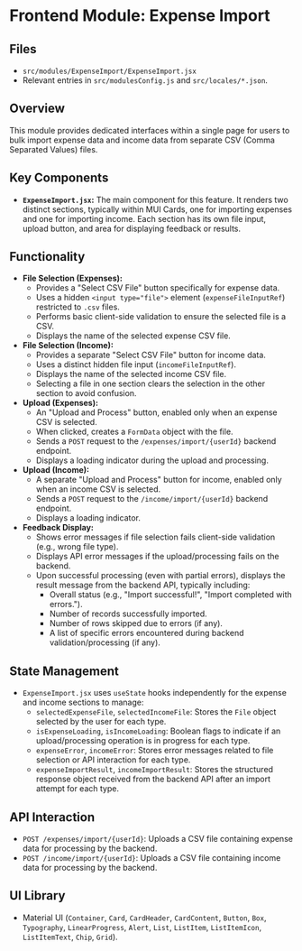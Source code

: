 # Frontend Module: Expense Import

## Files

*   `src/modules/ExpenseImport/ExpenseImport.jsx`
*   Relevant entries in `src/modulesConfig.js` and `src/locales/*.json`.

## Overview

This module provides dedicated interfaces within a single page for users to bulk import expense data and income data from separate CSV (Comma Separated Values) files.

## Key Components

*   **`ExpenseImport.jsx`:** The main component for this feature. It renders two distinct sections, typically within MUI Cards, one for importing expenses and one for importing income. Each section has its own file input, upload button, and area for displaying feedback or results.

## Functionality

*   **File Selection (Expenses):**
    *   Provides a "Select CSV File" button specifically for expense data.
    *   Uses a hidden `<input type="file">` element (`expenseFileInputRef`) restricted to `.csv` files.
    *   Performs basic client-side validation to ensure the selected file is a CSV.
    *   Displays the name of the selected expense CSV file.
*   **File Selection (Income):**
    *   Provides a separate "Select CSV File" button for income data.
    *   Uses a distinct hidden file input (`incomeFileInputRef`).
    *   Displays the name of the selected income CSV file.
    *   Selecting a file in one section clears the selection in the other section to avoid confusion.
*   **Upload (Expenses):**
    *   An "Upload and Process" button, enabled only when an expense CSV is selected.
    *   When clicked, creates a `FormData` object with the file.
    *   Sends a `POST` request to the `/expenses/import/{userId}` backend endpoint.
    *   Displays a loading indicator during the upload and processing.
*   **Upload (Income):**
    *   A separate "Upload and Process" button for income, enabled only when an income CSV is selected.
    *   Sends a `POST` request to the `/income/import/{userId}` backend endpoint.
    *   Displays a loading indicator.
*   **Feedback Display:**
    *   Shows error messages if file selection fails client-side validation (e.g., wrong file type).
    *   Displays API error messages if the upload/processing fails on the backend.
    *   Upon successful processing (even with partial errors), displays the result message from the backend API, typically including:
        *   Overall status (e.g., "Import successful!", "Import completed with errors.").
        *   Number of records successfully imported.
        *   Number of rows skipped due to errors (if any).
        *   A list of specific errors encountered during backend validation/processing (if any).

## State Management

*   `ExpenseImport.jsx` uses `useState` hooks independently for the expense and income sections to manage:
    *   `selectedExpenseFile`, `selectedIncomeFile`: Stores the `File` object selected by the user for each type.
    *   `isExpenseLoading`, `isIncomeLoading`: Boolean flags to indicate if an upload/processing operation is in progress for each type.
    *   `expenseError`, `incomeError`: Stores error messages related to file selection or API interaction for each type.
    *   `expenseImportResult`, `incomeImportResult`: Stores the structured response object received from the backend API after an import attempt for each type.

## API Interaction

*   `POST /expenses/import/{userId}`: Uploads a CSV file containing expense data for processing by the backend.
*   `POST /income/import/{userId}`: Uploads a CSV file containing income data for processing by the backend.

## UI Library

*   Material UI (`Container`, `Card`, `CardHeader`, `CardContent`, `Button`, `Box`, `Typography`, `LinearProgress`, `Alert`, `List`, `ListItem`, `ListItemIcon`, `ListItemText`, `Chip`, `Grid`).
